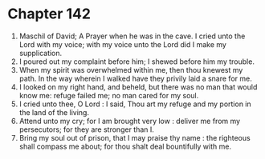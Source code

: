 # Chapter 142

1. Maschil of David; A Prayer when he was in the cave. I cried unto the Lord with my voice; with my voice unto the Lord did I make my supplication.
2. I poured out my complaint before him; I shewed before him my trouble.
3. When my spirit was overwhelmed within me, then thou knewest my path. In the way wherein I walked have they privily laid a snare for me.
4. I looked on my right hand, and beheld, but there was no man that would know me: refuge failed me; no man cared for my soul.
5. I cried unto thee, O Lord : I said, Thou art my refuge and my portion in the land of the living.
6. Attend unto my cry; for I am brought very low : deliver me from my persecutors; for they are stronger than I.
7. Bring my soul out of prison, that I may praise thy name : the righteous shall compass me about; for thou shalt deal bountifully with me.


